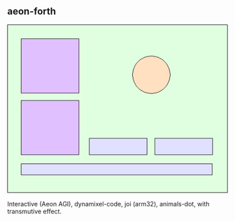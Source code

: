 ## aeon-forth

![369](/images/joi-369.png)

Interactive (Aeon AGI), dynamixel-code, joi (arm32), animals-dot, with transmutive effect.
